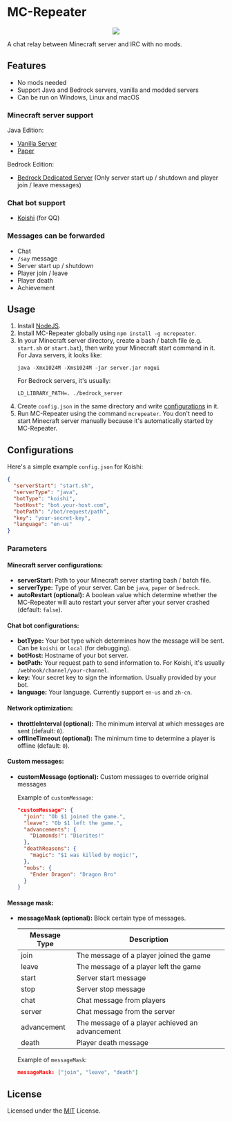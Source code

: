 # MC-Repeater

<p align="center"><img src="https://user-images.githubusercontent.com/20534082/69478424-119c6200-0e2d-11ea-979b-cafd2d1daf49.png"/></p>

A chat relay between Minecraft server and IRC with no mods.

## Features

+ No mods needed
+ Support Java and Bedrock servers, vanilla and modded servers
+ Can be run on Windows, Linux and macOS

### Minecraft server support

Java Edition:
+ [Vanilla Server](https://www.minecraft.net/download/server)
+ [Paper](https://papermc.io/)

Bedrock Edition:
+ [Bedrock Dedicated Server](https://www.minecraft.net/download/server/bedrock) (Only server start up / shutdown and player join / leave messages)

### Chat bot support

+ [Koishi](https://koishijs.github.io/) (for QQ)

### Messages can be forwarded

+ Chat
+ `/say` message
+ Server start up / shutdown
+ Player join / leave
+ Player death
+ Achievement

## Usage

1. Install [NodeJS](https://nodejs.org/).
2. Install MC-Repeater globally using `npm install -g mcrepeater`.
3. In your Minecraft server directory, create a bash / batch file (e.g. `start.sh` or `start.bat`), then write your Minecraft start command in it. For Java servers, it looks like:
    ```
    java -Xmx1024M -Xms1024M -jar server.jar nogui
    ```
    For Bedrock servers, it's usually:
    ```
    LD_LIBRARY_PATH=. ./bedrock_server
    ```
4. Create `config.json` in the same directory and write [configurations](#configurations) in it.
5. Run MC-Repeater using the command `mcrepeater`. You don't need to start Minecraft server manually because it's automatically started by MC-Repeater.

## Configurations

Here's a simple example `config.json` for Koishi:

```json
{
  "serverStart": "start.sh",
  "serverType": "java",
  "botType": "koishi",
  "botHost": "bot.your-host.com",
  "botPath": "/bot/request/path",
  "key": "your-secret-key",
  "language": "en-us"
}
```

### Parameters

#### Minecraft server configurations:

+ **serverStart:** Path to your Minecraft server starting bash / batch file.
+ **serverType:** Type of your server. Can be `java`, `paper` or `bedrock`.
+ **autoRestart (optional):** A boolean value which determine whether the MC-Repeater will auto restart your server after your server crashed (default: `false`).

#### Chat bot configurations:

+ **botType:** Your bot type which determines how the message will be sent. Can be `koishi` or `local` (for debugging).
+ **botHost:** Hostname of your bot server.
+ **botPath:** Your request path to send information to. For Koishi, it's usually `/webhook/channel/your-channel`.
+ **key:** Your secret key to sign the information. Usually provided by your bot.
+ **language:** Your language. Currently support `en-us` and `zh-cn`.

#### Network optimization:

+ **throttleInterval (optional):** The minimum interval at which messages are sent (default: `0`).
+ **offlineTimeout (optional):** The minimum time to determine a player is offline (default: `0`).

#### Custom messages:

+ **customMessage (optional):** Custom messages to override original messages

  Example of `customMessage`:

  ```json
  "customMessage": {
    "join": "Ob $1 joined the game.",
    "leave": "Ob $1 left the game.",
    "advancements": {
      "Diamonds!": "Diorites!"
    },
    "deathReasons": {
      "magic": "$1 was killed by mogic!",
    },
    "mobs": {
      "Ender Dragon": "Dragon Bro"
    }
  }
  ```

#### Message mask:

+ **messageMask (optional):** Block certain type of messages. 

  | Message Type | Description                                     |
  |--------------|-------------------------------------------------|
  | join         | The message of a player joined the game         |
  | leave        | The message of a player left the game           |
  | start        | Server start message                            |
  | stop         | Server stop message                             |
  | chat         | Chat message from players                       |
  | server       | Chat message from the server                    |
  | advancement  | The message of a player achieved an advancement |
  | death        | Player death message                            |

  Example of `messageMask`:

  ```json
  messageMask: ["join", "leave", "death"]
  ```

## License

Licensed under the [MIT](https://github.com/obstudio/MC-Repeater/blob/master/LICENSE) License.